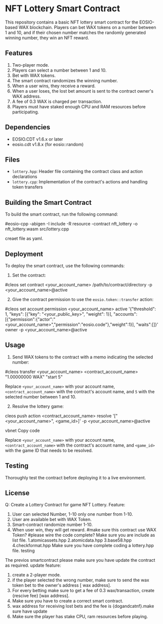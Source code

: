 # NFT Lottery Smart Contract

This repository contains a basic NFT lottery smart contract for the EOSIO-based WAX blockchain. Players can bet WAX tokens on a number between 1 and 10, and if their chosen number matches the randomly generated winning number, they win an NFT reward.

## Features

1. Two-player mode.
2. Players can select a number between 1 and 10.
3. Bet with WAX tokens.
4. The smart contract randomizes the winning number.
5. When a user wins, they receive a reward.
6. When a user loses, the lost bet amount is sent to the contract owner's WAX address.
7. A fee of 0.3 WAX is charged per transaction.
8. Players must have staked enough CPU and RAM resources before participating.

## Dependencies

- EOSIO.CDT v1.6.x or later
- eosio.cdt v1.8.x (for eosio::random)

## Files

- `lottery.hpp`: Header file containing the contract class and action declarations
- `lottery.cpp`: Implementation of the contract's actions and handling token transfers

## Building the Smart Contract

To build the smart contract, run the following command:

#eosio-cpp -abigen -I include -R resource -contract nft_lottery -o nft_lottery.wasm src/lottery.cpp

creaet file as yaml.

## Deployment

To deploy the smart contract, use the following commands:

1. Set the contract:

#cleos set contract <your_account_name> /path/to/contract/directory -p <your_account_name>@active


2. Give the contract permission to use the `eosio.token::transfer` action:

#cleos set account permission <your_account_name> active '{"threshold": 1, "keys": [{"key": "<your_public_key>", "weight": 1}], "accounts": [{"permission":{"actor":"<your_account_name>","permission":"eosio.code"},"weight":1}], "waits":[]}' owner -p <your_account_name>@active


## Usage

1. Send WAX tokens to the contract with a memo indicating the selected number:

#cleos transfer <your_account_name> <contract_account_name> "1.00000000 WAX" "start 5"

Replace `<your_account_name>` with your account name, `<contract_account_name>` with the contract's account name, and `5` with the selected number between 1 and 10.

2. Resolve the lottery game:

cleos push action <contract_account_name> resolve '["<your_account_name>", <game_id>]' -p <your_account_name>@active

vbnet
Copy code

Replace `<your_account_name>` with your account name, `<contract_account_name>` with the contract's account name, and `<game_id>` with the game ID that needs to be resolved.

## Testing

Thoroughly test the contract before deploying it to a live environment.

## License

Q: Create a Lottery Contract for game NFT Lottery.
Feature: 
1. User can selected  Number, 1-10 only one number from 1-10.
2. User are available bet with WAX Token.
3. Smart-contract randomize number 1-10.
4. When user win, they will get reward. 
#make sure this contract use WAX Token?
#please wire the code complete? 
Make sure you are include as list file.
1.atomicassets.hpp
2.atomicdata.hpp
3.base58.hpp
4.checkformat.hpp
Make sure you have complete coding a lottery.hpp file.
testing

The previos smartcontract
please make sure you have update the contract as required.
update feature:
1. create a 2-player mode.
2. if the player selected the wrong number, make sure to send the wax token bet to the owner's address [ wax address].
3. For every betting make sure to get a fee of 0.3 wax/transaction, create {rescive fee} [wax address].
4. Make sure you have to create a correct smart contract.
5. wax address for receiving lost bets and the fee is {dogandcatnf}.make sure have update
6. Make sure the player has stake CPU, ram resources before playing.